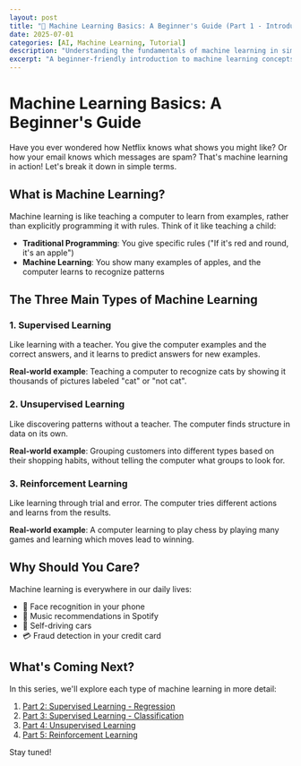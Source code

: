 ```yaml
---
layout: post
title: "🤖 Machine Learning Basics: A Beginner's Guide (Part 1 - Introduction)"
date: 2025-07-01
categories: [AI, Machine Learning, Tutorial]
description: "Understanding the fundamentals of machine learning in simple terms."
excerpt: "A beginner-friendly introduction to machine learning concepts, explained with real-world examples and minimal technical jargon."
---
```


# Machine Learning Basics: A Beginner's Guide

Have you ever wondered how Netflix knows what shows you might like? Or how your email knows which messages are spam? That's machine learning in action! Let's break it down in simple terms.

## What is Machine Learning?

Machine learning is like teaching a computer to learn from examples, rather than explicitly programming it with rules. Think of it like teaching a child:

- **Traditional Programming**: You give specific rules ("If it's red and round, it's an apple")
- **Machine Learning**: You show many examples of apples, and the computer learns to recognize patterns

## The Three Main Types of Machine Learning

### 1. Supervised Learning
Like learning with a teacher. You give the computer examples and the correct answers, and it learns to predict answers for new examples.

**Real-world example**: Teaching a computer to recognize cats by showing it thousands of pictures labeled "cat" or "not cat".

### 2. Unsupervised Learning
Like discovering patterns without a teacher. The computer finds structure in data on its own.

**Real-world example**: Grouping customers into different types based on their shopping habits, without telling the computer what groups to look for.

### 3. Reinforcement Learning
Like learning through trial and error. The computer tries different actions and learns from the results.

**Real-world example**: A computer learning to play chess by playing many games and learning which moves lead to winning.

## Why Should You Care?

Machine learning is everywhere in our daily lives:
- 📱 Face recognition in your phone
- 🎵 Music recommendations in Spotify
- 🚗 Self-driving cars
- 💳 Fraud detection in your credit card

## What's Coming Next?

In this series, we'll explore each type of machine learning in more detail:

1. [Part 2: Supervised Learning - Regression](/2025-07-01-machine-learning-regression)
2. [Part 3: Supervised Learning - Classification](/2025-07-01-machine-learning-classification)
3. [Part 4: Unsupervised Learning](/2025-07-01-machine-learning-unsupervised)
4. [Part 5: Reinforcement Learning](/2025-07-01-machine-learning-reinforcement)

Stay tuned!
